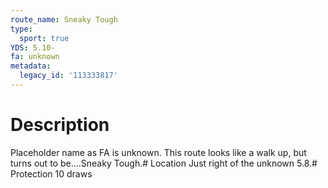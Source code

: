 ```yaml
---
route_name: Sneaky Tough
type:
  sport: true
YDS: 5.10-
fa: unknown
metadata:
  legacy_id: '113333817'
---
```

# Description
Placeholder name as FA is unknown.  This route looks like a walk up, but turns out to be....Sneaky Tough.# Location
Just right of the unknown 5.8.# Protection
10 draws